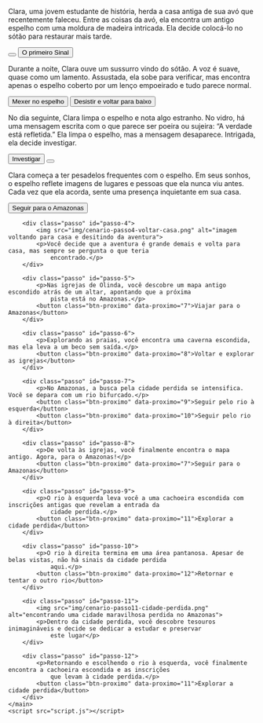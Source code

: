 <!DOCTYPE html>
<html lang="pt-BR">
<head>
    <meta charset="UTF-8">
    <meta name="viewport" content="width=device-width, initial-scale=1.0">
    <link rel="stylesheet" href="style.css">
    <link rel="preconnect" href="https://fonts.googleapis.com">
    <link rel="preconnect" href="https://fonts.gstatic.com" crossorigin>
    <link href="https://fonts.googleapis.com/css2?family=Bai+Jamjuree:ital,wght@0,200;0,300;0,400;0,500;0,600;0,700;1,200;1,300;1,400;1,500;1,600;1,700&display=swap" rel="stylesheet">
    <title>O Espelho do Sotão</title>

<body>
    <main>
        <div class="passo ativo" id="passo-0">
            <img src="img/cenario-passo0.png" alt="">
            <p> Clara, uma jovem estudante de história, herda a casa antiga de sua avó que recentemente faleceu. Entre as coisas da avó, ela encontra um antigo espelho com uma moldura de madeira intricada. Ela decide colocá-lo no sótão para restaurar mais tarde.</p>
            <button class="btn-proximo" data-proximo="1"></button>
            <button class="btn-proximo" data-proximo="2">O primeiro Sinal</button>
        </div>
        <div class="passo" id="passo-1">
            <p>Durante a noite, Clara ouve um sussurro vindo do sótão. A voz é suave, quase como um lamento. Assustada, ela sobe para verificar, mas encontra apenas o espelho coberto por um lenço empoeirado e tudo parece normal. </p>
            <button class="btn-proximo" data-proximo="3">Mexer no espelho</button>
            <button class="btn-proximo" data-proximo="4">Desistir e voltar para baixo</button>
        </div>
        <div class="passo" id="passo-2">
            <p> No dia seguinte, Clara limpa o espelho e nota algo estranho. No vidro, há uma mensagem escrita com o que parece ser poeira ou sujeira: “A verdade está refletida.” Ela limpa o espelho, mas a mensagem desaparece. Intrigada, ela decide investigar.</p>
            <button class="btn-proximo" data-proximo="5">Investigar</button>
            <button class="btn-proximo" data-proximo="6"></button>
        </div>
        <div class="passo" id="passo-3">
            <p>Clara começa a ter pesadelos frequentes com o espelho. Em seus sonhos, o espelho reflete imagens de lugares e pessoas que ela nunca viu antes. Cada vez que ela acorda, sente uma presença inquietante em sua casa. </p>
            <button class="btn-proximo" data-proximo="7">Seguir para o Amazonas</button>
        </div>

        <div class="passo" id="passo-4">
            <img src="img/cenario-passo4-voltar-casa.png" alt="imagem voltando para casa e desitindo da aventura">
            <p>Você decide que a aventura é grande demais e volta para casa, mas sempre se pergunta o que teria
                encontrado.</p>
        </div>

        <div class="passo" id="passo-5">
            <p>Nas igrejas de Olinda, você descobre um mapa antigo escondido atrás de um altar, apontando que a próxima
                pista está no Amazonas.</p>
            <button class="btn-proximo" data-proximo="7">Viajar para o Amazonas</button>
        </div>

        <div class="passo" id="passo-6">
            <p>Explorando as praias, você encontra uma caverna escondida, mas ela leva a um beco sem saída.</p>
            <button class="btn-proximo" data-proximo="8">Voltar e explorar as igrejas</button>
        </div>

        <div class="passo" id="passo-7">
            <p>No Amazonas, a busca pela cidade perdida se intensifica. Você se depara com um rio bifurcado.</p>
            <button class="btn-proximo" data-proximo="9">Seguir pelo rio à esquerda</button>
            <button class="btn-proximo" data-proximo="10">Seguir pelo rio à direita</button>
        </div>

        <div class="passo" id="passo-8">
            <p>De volta às igrejas, você finalmente encontra o mapa antigo. Agora, para o Amazonas!</p>
            <button class="btn-proximo" data-proximo="7">Seguir para o Amazonas</button>
        </div>

        <div class="passo" id="passo-9">
            <p>O rio à esquerda leva você a uma cachoeira escondida com inscrições antigas que revelam a entrada da
                cidade perdida.</p>
            <button class="btn-proximo" data-proximo="11">Explorar a cidade perdida</button>
        </div>

        <div class="passo" id="passo-10">
            <p>O rio à direita termina em uma área pantanosa. Apesar de belas vistas, não há sinais da cidade perdida
                aqui.</p>
            <button class="btn-proximo" data-proximo="12">Retornar e tentar o outro rio</button>
        </div>

        <div class="passo" id="passo-11">
            <img src="img/cenario-passo11-cidade-perdida.png" alt="encontrando uma cidade maravilhosa perdida no Amazonas">
            <p>Dentro da cidade perdida, você descobre tesouros inimagináveis e decide se dedicar a estudar e preservar
                este lugar</p>
        </div>

        <div class="passo" id="passo-12">
            <p>Retornando e escolhendo o rio à esquerda, você finalmente encontra a cachoeira escondida e as inscrições
                que levam à cidade perdida.</p>
            <button class="btn-proximo" data-proximo="11">Explorar a cidade perdida</button>
        </div>
    </main>
    <script src="script.js"></script>
</body>
</html>
